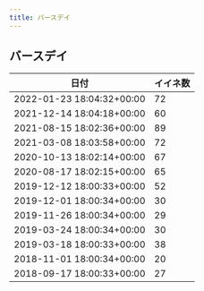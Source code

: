 ```yaml
---
title: バースデイ
---
```

## バースデイ

|日付|イイネ数|
|-|-|
|2022-01-23 18:04:32+00:00|72|
|2021-12-14 18:04:18+00:00|60|
|2021-08-15 18:02:36+00:00|89|
|2021-03-08 18:03:58+00:00|72|
|2020-10-13 18:02:14+00:00|67|
|2020-08-17 18:02:15+00:00|65|
|2019-12-12 18:00:33+00:00|52|
|2019-12-01 18:00:34+00:00|30|
|2019-11-26 18:00:34+00:00|29|
|2019-03-24 18:00:34+00:00|30|
|2019-03-18 18:00:33+00:00|38|
|2018-11-01 18:00:34+00:00|20|
|2018-09-17 18:00:33+00:00|27|
